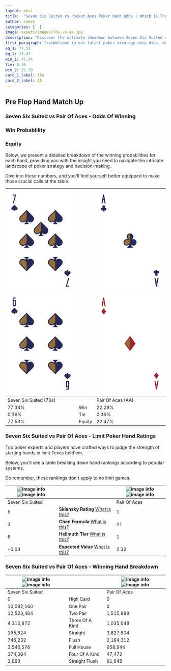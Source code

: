```yaml
---
layout: post
title:  "Seven Six Suited Vs Pocket Aces Poker Hand Odds | Which Is The Better Hand In Poker? A Complete Guide"
author: reece
categories: [  ]
image: assets/images/76s-vs-aa.jpg
description: "Discover the ultimate showdown between Seven Six Suited and Pair Of Aces in poker! Uncover the odds, strategies, and scenarios where one hand triumphs over the other. Get ready to up your poker game with this thrilling analysis."
first_paragraph: "<p>Welcome to our latest poker strategy deep dive, where we're pitting two distinct hands against each other in a high-stakes showdown: Seven Six Suited vs Pair Of Aces.</p><p>In the dynamic world of poker, every decision counts, and knowing which hand holds the upper hand is key to your success at the table.</p><p>In this article, we'll dissect these two hands, explore the scenarios where one dominates the other, and equip you with the knowledge to make strategic choices that can tip the odds in your favor.</p><p>Get ready to unravel the intriguing dynamics of these poker hands and elevate your game to new heights.</p>"
eq_1: 77.53
eq_2: 22.47
win_1: 77.34
tie: 0.36
win_2: 22.29
card_1_label: 76s
card_2_label: AA
---
```




[comment]: # (sp0)

## Pre Flop Hand Match Up

<div class="table hand-ratings" markdown="1"> 



### Seven Six Suited vs Pair Of Aces - Odds Of Winning


  
<div class="row graphs"> 
<div class="col-lg-6">
    <h3>Win Probablility</h3>
    <canvas id="WinChart"></canvas>
</div>
<div class="col-lg-6">
    <h3>Equity</h3>
    <canvas id="EquityChart"></canvas>
</div>
</div>

  Below, we present a detailed breakdown of the winning probabilities for each hand, providing you with the insight you need to navigate the intricate landscape of poker strategy and decision-making. 

Dive into these numbers, and you'll find yourself better equipped to make those crucial calls at the table.


    
| ![image info](assets/images/hand1/7.png) ![image info](assets/images/hand1/6.png) |  | ![image info](assets/images/hand2/a.png) ![image info](assets/images/hand2/ao.png) |
| -------- | -------- | -------- |
| Seven Six Suited (76s) |  | Pair Of Aces (AA) |
| 77.34% | Win | 22.29% |
| 0.36% | Tie | 0.36% |
| 77.53% | Equity | 22.47% |




[comment]: # (sp1)



### Seven Six Suited vs Pair Of Aces - Limit Poker Hand Ratings

Top poker experts and players have crafted ways to judge the strength of starting hands in limit Texas hold'em. 

Below, you'll see a table breaking down hand rankings according to popular systems. 

Do remember, these rankings don't apply to no limit games.


    
| ![image info](https://www.riverpairs.com/assets/images/hand1/7.png) ![image info](https://www.riverpairs.com/assets/images/hand1/6.png) |  | ![image info](https://www.riverpairs.com/assets/images/hand2/a.png) ![image info](https://www.riverpairs.com/assets/images/hand2/ao.png) |
| -------- | -------- | -------- |
| Seven Six Suited |  | Pair Of Aces |
| 5 | **Sklansky Rating** [What is this?](/sklansky-rating-explained) | 1 |
| 3 | **Chen Formula** [What is this?](/chen-formula-explained) | 21 |
| 6 | **Hellmuth Tier** [What is this?](/Hellmuth-tier-explained) | 1 |
| -0.03 | **Expected Value** [What is this?](/expected-value-explained) | 2.32 |




[comment]: # (sp2)



### Seven Six Suited vs Pair Of Aces - Winning Hand Breakdown


    
| ![image info](https://www.riverpairs.com/assets/images/hand1/7.png) ![image info](https://www.riverpairs.com/assets/images/hand1/6.png) |  | ![image info](https://www.riverpairs.com/assets/images/hand2/a.png) ![image info](https://www.riverpairs.com/assets/images/hand2/ao.png) |
| -------- | -------- | -------- |
| Seven Six Suited |  | Pair Of Aces |
| 0 | High Card | 0 |
| 10,082,160 | One Pair | 0 |
| 12,523,464 | Two Pair | 1,515,888 |
| 4,312,872 | Three Of A Kind | 1,035,648 |
| 195,624 | Straight | 3,627,504 |
| 746,232 | Flush | 2,184,312 |
| 3,546,576 | Full House | 658,944 |
| 374,304 | Four Of A Kind | 47,472 |
| 3,660 | Straight Flush | 91,848 |




[comment]: # (sp3)



</div>

[comment]: # (sp4)



[comment]: # (sp5)

